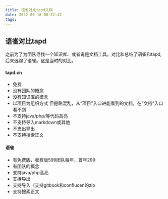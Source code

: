 ```yaml
---
title: 语雀对比tapd文档
date: 2022-06-18 00:52:42
tags:
---
```


## 语雀对比tapd
之前为了为团队寻找一个知识库、或者说是文档工具，对比和总结了语雀和tapd,后来选购了语雀。这是当时的对比。

#### tapd.cn
- 免费
- 没有团队的概念
- 没有知识库的概念
- 以项目为组织方式 但是略混乱，从“项目”入口进能看到的文档，在“文档”入口看不到
- 不支持java/php/等代码高亮
- 不支持导入markdown或其他
- 不支出导出
- 不支持搜索正文
####  语雀
- 有免费版，收费版599团队每年，首年299
- 有团队的概念
- 支持java/php高亮
- 支持导出
- 支持导入（支持gitbook和conflucen的zip
- 支持搜索正文

